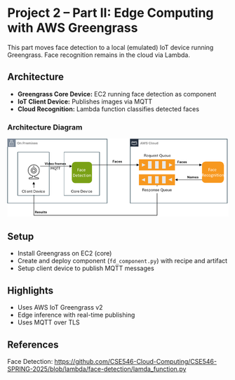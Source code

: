 # Project 2 – Part II: Edge Computing with AWS Greengrass

This part moves face detection to a local (emulated) IoT device running Greengrass. Face recognition remains in the cloud via Lambda.

## Architecture

- **Greengrass Core Device:** EC2 running face detection as component
- **IoT Client Device:** Publishes images via MQTT
- **Cloud Recognition:** Lambda function classifies detected faces

### Architecture Diagram

![Architecture Diagram](./Project2part2-architecture.png)

## Setup

- Install Greengrass on EC2 (core)
- Create and deploy component (`fd_component.py`) with recipe and artifact
- Setup client device to publish MQTT messages

## Highlights

- Uses AWS IoT Greengrass v2
- Edge inference with real-time publishing
- Uses MQTT over TLS

## References
Face Detection: https://github.com/CSE546-Cloud-Computing/CSE546-SPRING-2025/blob/lambda/face-detection/lamda_function.py
